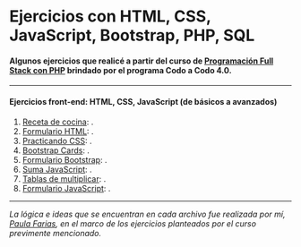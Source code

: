 # Ejercicios con HTML, CSS, JavaScript, Bootstrap, PHP, SQL

#### Algunos ejercicios que realicé a partir del curso de <a href='https://www.buenosaires.gob.ar/educacion/codo-codo' target='blank'>Programación Full Stack con PHP</a> brindado por el programa Codo a Codo 4.0.
---
#### Ejercicios front-end: HTML, CSS, JavaScript (de básicos a avanzados)

1. [Receta de cocina](receta_cocina): .
2. [Formulario HTML](formulario_html): .
3. [Practicando CSS](practicando_css): .
4. [Bootstrap Cards](front_end/boostrap_cards): .
5. [Formulario Bootstrap](front_end/formulario_boostrap): .
6. [Suma JavaScript](front_end/suma_js): .
7. [Tablas de multiplicar](front_end/tablas_js): .
8. [Formulario JavaScript](front_end/formulario_js): .


---

_La lógica e ideas que se encuentran en cada archivo fue realizada por mí, [Paula Farias](https://linkedin.com/in/paulafarias), en el marco de los ejercicios planteados por el curso previmente mencionado._

